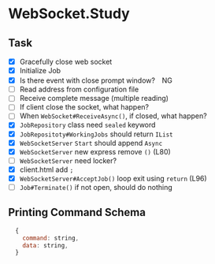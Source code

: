 # WebSocket.Study

## Task
  - [x] Gracefully close web socket
  - [x] Initialize Job
  - [x] Is there event with close prompt window?　NG
  - [ ] Read address from configuration file
  - [ ] Receive complete message (multiple reading)
  - [ ] If client close the socket, what happen?
  - [ ] When `WebSocket#ReceiveAsync()`, if closed, what happen?
  - [x] `JobRepository` class need `sealed` keyword
  - [x] `JobRepositoty#WorkingJobs` should return `IList`
  - [x] `WebSocketServer` `Start` should append `Async`
  - [x] `WebSocketServer` new express remove `()` (L80)
  - [ ] `WebSocketServer` need locker?
  - [x] client.html add `;`
  - [x] `WebSocketServer#AcceptJob()` loop exit using `return` (L96)
  - [ ] `Job#Terminate()` if not open, should do nothing

## Printing Command Schema

```js
  {
    command: string,
    data: string,
  }
```
